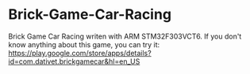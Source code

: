 # Brick-Game-Car-Racing
Brick Game Car Racing writen with ARM STM32F303VCT6. If you don't know anything about this game, you can try it: https://play.google.com/store/apps/details?id=com.dativet.brickgamecar&hl=en_US
